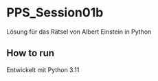# PPS_Session01b
Lösung für das Rätsel von Albert Einstein in Python

## How to run
Entwickelt mit Python 3.11


